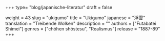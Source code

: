 +++
type= "blog/japanische-literatur"
draft = false

weight = 43
slug = "ukigumo"
title = "Ukigumo"
japanese = "浮雲"
translation = "Treibende Wolken"
description = ""
authors = ["Futabatei Shimei"]
genres = ["chōhen shōstesu", "Realismus"]
release = "1887-89"
+++

